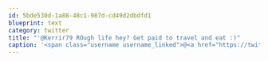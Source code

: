 ```yaml
---
id: 5bde530d-1a88-48c1-987d-cd49d2dbdfd1
blueprint: text
category: twitter
title: "'@Kerrir79 ROugh life hey? Get paid to travel and eat :)"
caption: '<span class="username username_linked">@<a href="https://twitter.com/Kerrir79" title="Kerri Ross">Kerrir79</a></span> ROugh life hey? Get paid to travel and eat :)'
---
```

